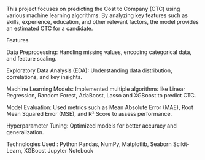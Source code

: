 This project focuses on predicting the Cost to Company (CTC) using various machine learning algorithms. By analyzing key features such as skills, experience, education, and other relevant factors, the model provides an estimated CTC for a candidate.

Features

Data Preprocessing: Handling missing values, encoding categorical data, and feature scaling.

Exploratory Data Analysis (EDA): Understanding data distribution, correlations, and key insights.

Machine Learning Models: Implemented multiple algorithms like Linear Regression, Random Forest, AdaBoost, Lasso and XGBoost to predict CTC.


Model Evaluation: Used metrics such as Mean Absolute Error (MAE), Root Mean Squared Error (MSE), and R² Score to assess performance.

Hyperparameter Tuning: Optimized models for better accuracy and generalization.

Technologies Used : 
Python
Pandas, NumPy, Matplotlib, Seaborn
Scikit-Learn, XGBoost
Jupyter Notebook
